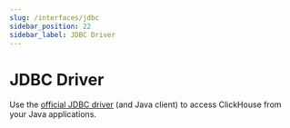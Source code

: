 ```yaml
---
slug: /interfaces/jdbc
sidebar_position: 22
sidebar_label: JDBC Driver
---
```


# JDBC Driver

Use the [official JDBC driver](https://github.com/ClickHouse/clickhouse-jdbc) (and Java client) to access ClickHouse from your Java applications.
